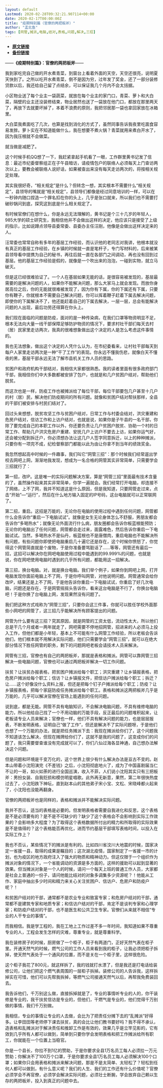```yaml
---
layout: default
Lastmod: 2020-02-28T09:32:21.907114+00:00
date: 2020-02-17T00:00:00Z
title: "疫期特别篇（官僚的两把板斧）"
author: "孟北鱼"
tags: [网管,摊派,电脑,结对,表格,问题,解决,三招]
---
```


* [**原文链接**](http://mp.weixin.qq.com/s?__biz=MzI2MDY4MzA2Mg==&mid=2247484802&idx=1&sn=15e7ca30491502e46eee8a0d91c89d86&chksm=ea64a1dbdd1328cd006503d1d8641986c5f2364c0cf43b55ed5723c0e6bd348226c49cb25d2c#rd)
* [**备份链接**](http://archive.ph/L6yKI)


——**《疫期特别篇》：官僚的两把板斧**——

我到家吃完自己做的开水煮青菜，到窗台上看着外面的天空，天空还很亮，说明夏天快到了。之所以吃开水煮青菜，倒不是因为穷，过年发了奖金，还了一部分装修贷款以后，我还给自己留了点结余，可以保证我几个月内不会太拮据。

小区物业送了每个业主一袋蔬菜，就放在每个业主的家门口，青菜、萝卜和大白菜，隔壁的业主还没装修结束，物业居然也送了一袋放在他门口，都放在那里两天了，再放下去就要坏掉了，本着不浪费的原则，我把邻居那一袋也拿回家放在冰箱里。

大白菜我煮面吃了几次，也算是找到消化的方式了，虽然同事告诉我夜里吃面食容易发胖。萝卜实在不知道能做什么，我在想要不煮火锅？青菜就用来煮白开水了，因为我压根就不会做菜。

就当做是减肥了。

这个时候手机QQ想了一下，我赶紧拿起手机看了一眼，工作群里黄书记发了信息：最近市纪委督察组正在子午县暗访，请疫情包户的联络人必须每天上门查访两次以上，要教会被联络人说好话，如果被查出来没有每天走访两次的，将按相关规定处理。

其实我很好奇，“相关规定”是什么？但转念一想，其实根本不需要什么“相关规定”，县领导的嘴就是“相关规定”，县领导们都像是经过同意培训的一样，可以在一秒钟内随口捏造一个罪名扣在你的头上，几乎是张口就来，所以我们也不需要打破砂锅问到底，探究这到底是什么相关规定了。

有时候官僚们在想什么，你是永远无法理解的，黄书记是个三十几岁的年轻人，985大学的硕士研究生，我相信他并不会做出这样的决定，他应该只是接受了上级的指示，比如说蹲点领导县委常委、县委办主任汪刚，他像是会做出这样决定来的人。

汪常委也常常自称有多年的基层工作经验，而认识他的老同志对我讲，他根本就没有真正的基层工作经验，在乡镇的时候就一直是笔杆子，专门写材料的，后来被某县领导看中提携为自己的秘书，再往后就一直在各部门之间调动，再也没有回到过基层。他的基层工作经验是假的，就像是一个吹出来的泡泡，一碰到实物，就立马破灭。

但是这已经很难验证了。一个人在基层如果无能的话，是很容易被发现的，基层最需要的是解决问题的人，如果你不能解决问题，那么大家马上就会发现。而放你身居高位之后，你的无能就很难被发现了，因为你有下属，你的下属还有下属，只要你有鞭子，你就根本不需要自己解决问题，你可以挥着鞭子赶着下属去解决问题，即使你的下属解决不了，他还能赶着自己的下属去解决，一层一层，总会有能解决问题的人出现，最后功劳还得算在你头上。

我们现在面临的问题是防疫，面对的是一种传染病，在我们口罩等物资明显不足，根本无法向大量一线干部保障足够防护物资的情况下，要求村社干部们每天去村（居）民家里走访两次，我真的很难想象做出这个决定的人是怎么考虑这件事情的。

我也无法想象，做出这个决定的人凭什么认为，在市纪委看来，让村社干部每天到每户人家里走访两次是一种“干了工作”的表现。你永远不懂我伤悲，就像白天不懂夜的黑，基层干部永远无法了解市县机关工作人员的思路。

贫困户和政府机构干部结对，我相信大家都很熟悉。我的读者里面有很多政府部门干部，我相信你们中大多数都被安排了包户，也就是和几户贫困户结对，帮助他们脱贫。

而这次也是一样，防疫工作也被摊派给了每位干部，每位干部要包几户甚至十几户的村（居）民，解决他们防疫期间的所有问题。就像和贫困户结对帮扶那样，全县的干部们被安排与村民们结对了。

回过头来想想，脱贫攻坚工作与贫困户结对，日常工作与村委会结对，洪灾重建和危房户结对，信访工作和上访户结对，也就是说，如果你是子午县的一名干部，你除了要完成自己的本职工作以外，你还要负责让几户贫困户脱贫、协助一个村的日常工作、帮助几户洪灾危房户重建、安抚几户上访户不要去上访，如果你运气好，还会被分配到拆迁户，你必须想办法让这几户人签字同意拆迁，以上的种种摊派，只要你有一项完不成，纪检督察部门都能以此为由让你拿不到当年的绩效奖金。

我忽然想起高中时候的一件趣事，我们叫它“网管三招”：那个时候我们经常遛出学校去网吧上网，渐渐地我发现，想成为一名合格的网管其实非常简单，只需要学会三招就行了：

第一招，改IP。这是唯一的实际问题解决方案，算是“网管三招”里面最有技术含量的了，虽然操作起来其实非常简单，你学一遍就会。我们经常打开电脑，却连接不了网络，上不了网，我并不知道这是什么原因，但是我知道，只要网管走过来，点击“开始”—“运行”，然后在什么地方输入固定的IP号码，这台电脑就可以正常联网了。

第二招，重启。这招是万能的，无论你在电脑的使用过程中遇到任何问题，网管都什么会告诉你“重启一下电脑试试”。就像是女生无论身体怎么不舒服，男朋友都会告诉你“多喝热水”；就像无论外面流行什么病，朋友圈都会告诉你板蓝根能预防；无论你的电脑出了任何问题，网管都会走过来，面露难色，然后告诉你重启一下电脑试试。当然，多喝热水不是仙丹，板蓝根也不是唐僧肉，重启电脑也不能解决所有问题，有些问题你即使把电脑重启几十遍它还是存在，这个时候你愤怒了，你觉得这个网管简直就是个废物，于是你准备要骂脏话了……等等，网管还有最后一招，这招可以解决你在网吧电脑使用过程中能遇到的99.999%的问题，也就是说，你在网吧使用电脑时遇到的几乎所有问题，都能用这一招解决。

第三招，换台电脑。对，就是换台电脑。我们举个例子，如果你到网吧上网，打开电脑发现你面前电脑上不了网，于是你呼叫网管，对他说明问题。网管通常会给你改IP，结果还是上不了网，于是他告诉你重启一下电脑试试，你重启了好几次电脑，问题还是存在，于是网管摇摇头告诉你，看来这台电脑是不行了，你换台电脑吧！于是你换了台电脑上网，发现果然没有问题了。

我们把这种方式戏称为“网管三招”，只要你会这三件事，你就可以胜任学校外面那些小网吧的网管了，这三招几乎能解决所有顾客提出的问题。

网管为什么要有这三招？究其原因，就是网管的工资太低，流动性太大，所以他们总是干几个月或者一两年就走了，网吧需要不停地招网管，招进来的人必须马上投入工作，但他们都是小年轻，基本上不可能有什么网管工作经验，所以老板会告诉他们，他们根本就不用解决实际问题，他们只需要学会“网管三招”，就可以在绝大部分情况下胜任网管的职务，剩下的问题网吧老板会请技术人员来解决。

网管有三招，官僚也有自己的两把板斧，那就是表格和摊派。网管可以靠网管三招解决一些电脑问题，官僚也可以通过两把板斧解决一切工作问题。

扶贫？让扶贫办报表格，把贫困户摊派给每个职工；洪灾重建？让乡镇报表格，把危房户摊派给每个职工；信访？让乡镇报文件，把信访户摊派给每个职工；拆迁？让……这个好像没什么资料上报，但还是把每个钉子户摊派给每个职工；防疫？让乡镇报表格，把每个家庭防疫任务摊派给每个职工。表格和摊派这两把板斧几乎是万能的，几乎可以解决官僚在官场上能遇到的任何问题。

说到底，都是无能。网管不具有电脑知识，不会解决电脑问题，不具有维修电脑的能力，所以他给自己找了一个不用动脑的万能手段，反正最后的问题堆积起来，让老板请专业人员来解决；官僚也一样，他们不具有解决问题的能力，也是层层报表，不断发明表格，证明自己“做了工作”，但还是解决不了实际问题呀，于是他们也想了一个万能的办法，就是把任务摊派下去：我现在摊派给你们了，这个问题我不知道该怎么解决，但现在摊牌给你们了，这就不是我的问题了，这变成你们的问题了，我只需要督查谁没有完成就可以了，你们八仙过海各显神通，自己想办法解决这个问题。

但是问题和环境是千变万化的，这个世界上很少有什么解决办法是亘古不变的。赵本山带着小沈阳演完《不差钱》之后，小沈阳彻底地火了，成为了中国喜剧届当仁不让的一哥，如火如荼的进行全国巡演，收入不菲，人们说小沈阳其实只有三把板斧：男扮女装、自我贬损和模仿明星唱歌。此外再无新意，果然，第二年很快热度过去了，小沈阳跌下神坛，直到赵本山的其他弟子宋小宝、文松、宋晓峰都火起来了，小沈阳也没能再翻身。

官僚的两把板斧也是同样的，表格和摊派并不能解决实际问题。

我并不否认，适当的表格是必要的。但发明表格者需要自我进化和反思，这个表格是不是必须要有的？是不是不可缺少的？缺少了这个表格会不会影响到实际工作效果的？会影响多大程度？为了取得这个表格数据所付出的精力和所取得的实际效果是不是值得的？这个表格能否再优化，进而节约基层干部填写表格时间，以投入在实际工作上？

我也不否认，某些情况下的摊派是有利的。比如四川省汶川大地震的时候，国家决定一省援一县，取得的成果是瞩目的；这次湖北疫情，国家制定了一省援一市的计划，也为疫区的地方政府注入了强大的物质和精神动力。但这仅限于一个组织作为摊派对象的情况下，一个省能调动的资源是多方面的，这样的援助可以起到显著的效果。但当摊派对象是一个人的时候，请问一个每天上班的普通工作人员，大家都是社会上普通的一份子，请问他能比结对的对象多调集多少资源呢？！他能从工作、家庭中抽出多少时间和精力来关心关注贫困户、信访户、危房户和防疫户呢？！

和贫困户结对的干部，通常都不是农业专业和致富专家；和危房户结对的干部，通常都不是建筑专家和地质专家；和信访户结对的干部，肯定不是谈判专家和心理学家；和防疫户结对的干部，也不是医生和公共卫生专家。官僚们从来就不相信“专业的人干专业的事情”。

而我相信。我是学工程的，我在工地上工作过差不多一年时间，我知道如果不尊重专业的人，工程会发生怎样的灾难，尊重专业，就是尊重科学。

我在装修房子的时候，厨房做了一个柜子，柜子有两道门，正好天然气表在柜子里。开通天然气的时候，燃气公司的工作人员来看到我的柜子，让我必须把柜子拆掉，使天然气表处于一个通风的位置，而不是关在一个柜子里，这样很危险。

这个柜子我花了800元，就这样拆了，我的钱就打水漂了，但是我还是打电话给装修公司，让他们把这个燃气表周围的一层柜子拆掉。装修公司的人告诉我，这样拆掉实在可惜，他们可以先帮我拆掉，等燃气公司接通天然气以后，再帮我免费装回去。

我告诉他们，千万别这么做，直接拆掉就是了，专业的事情听专业的人的，你干装修是专业的，我干扶贫信访是专业的，但他们，干燃气是专业的，他们觉得千万别做的事情，我们千万别做。

我相信，专业的事情让专业的人去做，会比为了把责任分摊下去的“乱摊派”好得多。让李田田等老师停下课去扶贫，真的会比让他们教书要好吗？我不得不承认，造表格和乱摊派对于解决责任和推卸工作是有效的，效果几乎是立竿见影的，它有效到几乎所有人都可以做到，简单到只要你学会发明表格和把工作摊派给所有职工，你就能在一个位置上当稳官。

你是一个县长，你拉不到1亿的赞助，于是你要求全县1万名员工每人必须拉一万元赞助；你解决不了100万个口罩，于是你要求全县1万名员工每人必须解决100个口罩；如果你只会用表格和摊派来解决问题，那是不是太简单、太轻松了？轻松到任何人都可以做到，有什么意义呢？我们的人生、我们的工作还有什么价值呢？官僚必须学会不再官僚，必须学会解决实际问题，必须壮士断腕，学会放弃自己赖以生存的两把板斧，投入到真正的问题中去。


